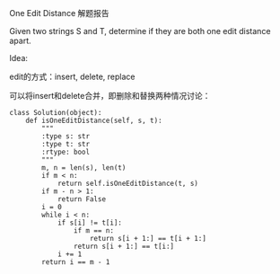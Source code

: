 One Edit Distance 解题报告

Given two strings S and T, determine if they are both one edit distance apart.

Idea:

edit的方式：insert, delete, replace

可以将insert和delete合并，即删除和替换两种情况讨论：

```
class Solution(object):
    def isOneEditDistance(self, s, t):
        """
        :type s: str
        :type t: str
        :rtype: bool
        """
        m, n = len(s), len(t)
        if m < n:
            return self.isOneEditDistance(t, s)
        if m - n > 1:
            return False
        i = 0
        while i < n:
            if s[i] != t[i]:
                if m == n:
                    return s[i + 1:] == t[i + 1:]
                return s[i + 1:] == t[i:]
            i += 1
        return i == m - 1
```



